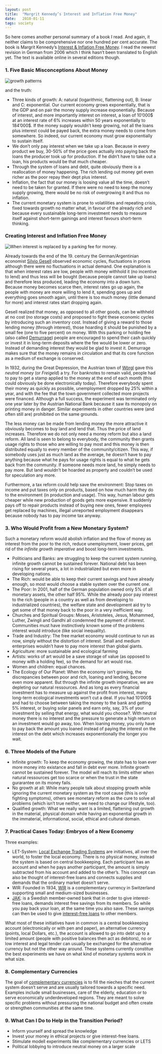 ```yaml
---
layout: post
title:  "Margrit Kennedy’s Interest and Inflation Free Money"
date:   2010-01-11
tags: society
---
```


So here comes another personal summary of a book I read. And again, it neither claims to be comprehensive nor one hundred per cent accurate. The book is Margrit Kennedy’s [Interest & Inflation Free Money](http://www.margritkennedy.de/index.php?id=96&ord=55). I read the newest revision in German from 2006 which I think hasn’t been translated to English yet. The text is available online in several editions though.

### 1. Five Basic Misconceptions About Money

![]({{site.url}}/assets/2010-01-11-kennedy/growth_patterns.jpg "growth patterns")

and the truth:

-   Three kinds of growth: A: natural (logarithmic, flattening out), B: linear and C: exponential. Our current economy grows exponentially, that is the GDP and on pair the money supply increase exponentially. Because of interest, and more importantly interest on interest, a loan of 10’000\$ at an interest rate of 6% increases within 50 years exponentially to 184’000\$. If the money supply wouldn’t keep growing, not all the loans plus interest could be payed back, the extra money needs to come from somewhere. So indeed, our current economy must grow exponentially to sustain itself.
-   We don’t only pay interest when we take up a loan. Because in every product we buy, 30-50% of the price goes actually into paying back the loans the producer took up for production. If he didn’t have to take out a loan, his products would be that much cheaper.
-   Through the system of loans and debt, quite obviously there is a reallocation of money happening. The rich lending out money get even richer as the poor repay their dept plus interest.
-   Inflation, the fact that our money is loosing value all the time, doesn’t need to be taken for granted. If there were no need to keep the money supply growing, there would be no risk of overgrowing it and thus no inflation.
-   The current monetary system is prone to volatilities and repeating crisis, fixed towards growth no matter what, in favour of the already rich and because every sustainable long-term investment needs to measure itself against short-term gainings and interest favours short-term thinking.

### Creating Interest and Inflation Free Money

![When interest is replaced by a parking fee for money.]({{site.url}}/assets/2010-01-11-kennedy/circulation-guarantee.jpg "circulation guarantee")

Already towards the end of the 19. century the German/Argentinian economist [Silvio Gesell](http://en.wikipedia.org/wiki/Silvio_Gesell) observed economic cycles, fluctuations in prices although there were no fluctuations in actual demand. One explanation is that when interest rates are low, people with money withhold it (no incentive to lend) and thus less will be bought (because people cannot take up loans) and therefore less produced, leading the economy into a down turn. Because money becomes scarce then, interest rates go up again, the people with money are more willing to lend it, spending goes up and everything goes smooth again, until there is too much money (little demand for more) and interest rates start dropping again.

Gesell realized that money, as opposed to all other goods, can be withheld at no cost (no storage costs) and proposed to fight these economic cycles by introducing such an inventory cost. Instead of giving a reward to those lending money (through interest), those hoarding it should be punished by a small fee (one to five percent) on money. With this parking or holding fee (also called [Demurrage](http://en.wikipedia.org/wiki/Demurrage_%28currency%29)) people are encouraged to spend their cash quickly or invest it in long-term deposits where the fee would be lower or zero. Instead of demanding interest they would be glad to invest it. Demurrage makes sure that the money remains in circulation and that its core function as a medium of exchange is conserved.

In 1932, during the Great Depression, the Austrian town of [Wörgl](http://en.wikipedia.org/wiki/W%C3%B6rgl#The_W.C3.B6rgl_Experiment) gave this *neutral money* (or *Freigeld*) a try. For banknotes to remain valid, people had to pay to get a stamp applied to the money at the end of each month (this could obviously be done electronically today). Therefore everybody spent their money as quickly as possible, unemployment dropped by 25% within a year, and with the fee that the town government collected more projects were financed. Although a full success, the experiment was terminated only one year later by the Austrian National Bank because it saw its monopoly on printing money in danger. Similar experiments in other countries were (and often still are) prohibited on the same grounds.

The less money can be made from lending money the more attractive it obviously becomes to buy land and lend that. Thus the price of land increases. Therefore we do not only need a money reform but also a land reform. All land is seen to belong to everybody, the community then grants usage rights to those who are willing to pay most and this money is then distributed equally to every member of the community/citizen. This way, if somebody uses just as much land as the average, he doesn’t have to pay anything because what he pays for usage rights is equal to what he gets back from the community. If someone needs more land, he simply needs to pay more. But land wouldn’t be hoarded as property and couldn’t be used for speculation any more.

Furthermore, a tax reform could help save the environment: Stop taxes on income and put taxes only on products, based on how much harm they do to the environment (in production and usage). This way, human labour gets cheaper while new production of goods gets more expensive. It suddenly pays off to repair products instead of buying new ones, fewer employees get replaced by machines, illegal unreported employment disappears because nobody has to pay income tax anyway.

### 3. Who Would Profit from a New Monetary System?

Such a monetary reform would abolish inflation and the flow of money as interest from the poor to the rich, reduce unemployment, lower prices, get rid of the *infinite growth imperative* and boost long-term investments.

-   Politicians and Banks: are struggling to keep the current system running, infinite growth cannot be sustained forever. National debt has been rising for several years, a lot in industrialized but even more in developing nations.
-   The Rich: would be able to keep their current savings and have already enough, so most would choose a stable system over the current one.
-   The Poor: In 2001, half of the German population owned only 5% of all monetary assets, the other half 95%. While the already poor pay interest to the rich (people in a country as well as from developing to industrialized countries), the welfare state and development aid try to get some of that money back to the poor in a very inefficient way.
-   Churches and Spiritual Groups: Moses, Aristoteles, Jesus, Mohammed, Luther, Zwingli and Gandhi all condemned the payment of interest. Communities must have instinctively known some of the problems interest would introduce (like social inequality).
-   Trade and Industry: The free market economy would continue to run as now, simply without the distortion of interest. Small and medium enterprises wouldn’t have to pay more interest than global giants.
-   Agriculture: more sustainable and ecological farming
-   Artists: works of art would be a save storage of value (as opposed to money with a holding fee), so the demand for art would rise.
-   Women and children: equal chances.
-   The Ecology of Our Planet: When the economy isn’t growing, the discrepancies between poor and rich, loaning and lending, become even more apparent. But through the infinite growth imperative, we are depleting our natural ressources. And as long as every financial investment has to measure up against the profit from interest, many long-term ecological investments won’t cut a deal. If you had 10’000\$ and had to choose between taking the money to the bank and getting 5% interest, or buying solar panels and earn only, say, 3% of your investment by selling that energy, what would you choose?. With neutral money there is no interest and the pressure to generate a high return on an investment would go away, too. When loaning money, you only have to pay back the amount you loaned instead of paying the interest on the interest on the debt which increases exponentionally the longer you wait.

### 6. Three Models of the Future

-   Infinite growth: To keep the economy growing, the state has to loan ever more money into existance and fall in debt ever more. Infinite growth cannot be sustained forever. The model will reach its limits either when natural ressources get too scarce or when the trust in the state gurarantee on its money fails.
-   No growth at all: While many people talk about stopping growth while ignoring the current monetary system as the root cause (this is only fighting symptoms), others see monetary reform as the cure to solve all problems (which isn’t true neither, we need to change our lifestyle, too).
-   Qualified growth: What we really want is a limited, flattening out growth in the material, physical domain while having an exponential growth in the immaterial, informational, social, ethical and cultural domain.

### 7. Practical Cases Today: Embryos of a New Economy

Three examples:

-   LET-System: [Local Exchange Trading Systems](http://en.wikipedia.org/wiki/LETS) are initiatives, all over the world, to foster the local economy. There is no physical money, instead the system is based on central bookkeeping. Each participant has an account and when he pays another participant, the amount is simply subtracted from his account and added to the other’s. This concept can also be thought of interest-free loans and connects supplies and demands that the ordinary market doesn’t serve.
-   WIR: Founded in 1934, [WIR](http://en.wikipedia.org/wiki/WIR_Bank) is a complementary currency in Switzerland supporting small and medium-sized businesses.
-   [JAK](http://en.wikipedia.org/wiki/JAK_members_bank): is a Swedish member-owned bank that in order to give interest-free loans, demands interest free savings from its members. So while you pay back your loan, at the same time you also save. These savings can then be used to give [interest-free loans](http://www.feasta.org/documents/review2/carrie2.htm) to other members.

What most of these initiatives have in common is a central bookkeeping account (electronically or with pen and paper), an alternative currency (points, local Dollars, etc.), the account is allowed to go into debt up to a limited amount (people with positive balances then act as debitors), no or low interest and legal tender can usually be exchanged for the alternative currency but not the other way around. These systems currently constitue the best experiments we have on what kind of monetary systems work in what size.

### 8. Complementary Currencies

The goal of [complementary currencies](http://en.wikipedia.org/wiki/Complementary_currencies) is to fill the nieches that the current system doesn’t serve and are usually tailored towards a specific need. Examples include small businesses, care of the elderly, education or to serve economically underdeveloped regions. They are meant to solve specific problems without pressuring the national budget and often create or strengthen communities at the same time.

### 9. What Can I Do to Help in the Transition Period?

-   Inform yourself and spread the knowledge
-   Invest your money in ethical projects or give interest-free loans.
-   Stimulate modell experiments like complementary currencies or LETS
-   Political lobbying to introduce neutral money on a larger scale

